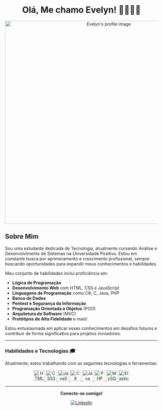 <h1 align="center">Olá, Me chamo Evelyn! 👩🏻‍💻✨</h1>

<div align="center">
  <img src="https://64.media.tumblr.com/ed8745b30c1a1d7eb1935017c94d8dbf/tumblr_n9i8foLj941qc2xm1o1_500.gifv" width="668" alt="Evelyn's profile image"/>
</div>

## Sobre Mim
Sou uma estudante dedicada de Tecnologia, atualmente cursando Análise e Desenvolvimento de Sistemas na Universidade Positivo. Estou em constante busca por aprimoramento e crescimento profissional, sempre buscando oportunidades para expandir meus conhecimentos e habilidades.

Meu conjunto de habilidades inclui proficiência em:

- **Lógica de Programação**
- **Desenvolvimento Web** com HTML, CSS e JavaScript
- **Linguagens de Programação** como C#, C, Java, PHP
- **Banco de Dados**
- **Pentest e Segurança da Informação**
- **Programação Orientada a Objetos** (POO)
- **Arquitetura de Software** (MVC)
- **Protótipos de Alta Fidelidade** e mais!

Estou entusiasmada em aplicar esses conhecimentos em desafios futuros e contribuir de forma significativa para projetos inovadores.

---

### Habilidades e Tecnologias 🎓
Atualmente, estou trabalhando com as seguintes tecnologias e ferramentas:

<p align="center">
  <a href="https://developer.mozilla.org/en-US/docs/Glossary/HTML5" target="_blank" rel="noreferrer">
    <img src="https://raw.githubusercontent.com/danielcranney/readme-generator/main/public/icons/skills/html5-colored.svg" width="36" height="36" alt="HTML5"/>
  </a>
  <a href="https://www.w3.org/TR/CSS/#css" target="_blank" rel="noreferrer">
    <img src="https://raw.githubusercontent.com/danielcranney/readme-generator/main/public/icons/skills/css3-colored.svg" width="36" height="36" alt="CSS3"/>
  </a>
  <a href="https://developer.mozilla.org/en-US/docs/Web/JavaScript" target="_blank" rel="noreferrer">
    <img src="https://raw.githubusercontent.com/danielcranney/readme-generator/main/public/icons/skills/javascript-colored.svg" width="36" height="36" alt="JavaScript"/>
  </a>
  <a href="https://learn.microsoft.com/en-us/dotnet/csharp/" target="_blank" rel="noreferrer">
    <img src="https://raw.githubusercontent.com/danielcranney/readme-generator/main/public/icons/skills/csharp-colored.svg" width="36" height="36" alt="C#"/>
  </a>
  <a href="https://www.java.com" target="_blank" rel="noreferrer">
    <img src="https://raw.githubusercontent.com/danielcranney/readme-generator/main/public/icons/skills/java-colored.svg" width="36" height="36" alt="Java"/>
  </a>
  <a href="https://www.php.net" target="_blank" rel="noreferrer">
    <img src="https://raw.githubusercontent.com/danielcranney/readme-generator/main/public/icons/skills/php-colored.svg" width="36" height="36" alt="PHP"/>
  </a>
  <a href="https://www.mysql.com" target="_blank" rel="noreferrer">
    <img src="https://raw.githubusercontent.com/danielcranney/readme-generator/main/public/icons/skills/mysql-colored.svg" width="36" height="36" alt="MySQL"/>
  </a>
  <a href="https://www.elastic.co/what-is/elasticsearch" target="_blank" rel="noreferrer">
    <img src="https://raw.githubusercontent.com/danielcranney/readme-generator/main/public/icons/skills/elasticsearch-colored.svg" width="36" height="36" alt="Elasticsearch"/>
  </a>
</p>

---

<p align="center"><b>Conecte-se comigo!</b></p>

<div align="center">
  <a href="https://www.linkedin.com/in/evelyn-teixeira-569270278" target="_blank" rel="noreferrer">
    <img src="https://user-images.githubusercontent.com/69852246/231045211-65e3421e-906e-42b4-a15f-a2f4d60b1ffd.png" alt="LinkedIn"/>
  </a>
</div>
